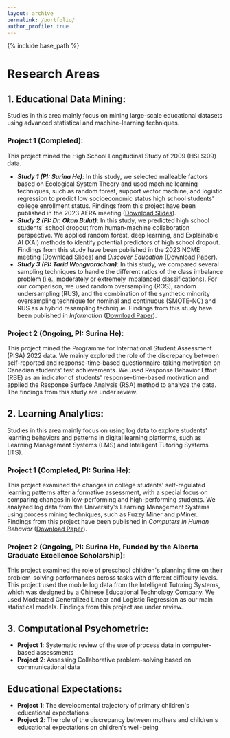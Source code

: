 ```yaml
---
layout: archive
permalink: /portfolio/
author_profile: true
---
```


{% include base_path %}

# Research Areas

## 1. Educational Data Mining: 
Studies in this area mainly focus on mining large-scale educational datasets using advanced statistical and machine-learning techniques.

### Project 1 (Completed): 
This project mined the High School Longitudinal Study of 2009 (HSLS:09) data.
  * **_Study 1 (PI: Surina He)_**: In this study, we selected malleable factors based on Ecological System Theory and used machine learning techniques, such as random forest, support vector machine, and logistic regression to predict low socioeconomic status high school students' college enrollment status. Findings from this project have been published in the 2023 AERA meeting ([Download Slides](files/04_2023AERAHS.pdf)).
  * **_Study 2 (PI: Dr. Okan Bulut)_**: In this study, we predicted high school students' school dropout from human-machine collaboration perspective. We applied random forest, deep learning, and Explainable AI (XAI) methods to identify potential predictors of high school dropout. Findings from this study have been published in the 2023 NCME meeting ([Download Slides](files/08_2023NCMEHW.pdf)) and *Discover Education* ([Download Paper](files/Paper12DroupOut.pdf)).
  * **_Study 3 (PI: Tarid Wongvorachan)_**: In this study, we compared several sampling techniques to handle the different ratios of the
class imbalance problem (i.e., moderately or extremely imbalanced classifications). For our comparison, we used random oversampling
(ROS), random undersampling (RUS), and the combination of the synthetic minority oversampling technique for nominal and continuous (SMOTE-NC) and RUS as a hybrid resampling technique. Findings from this study have been published in *Information* ([Download Paper](files/Paper8Undersampling.pdf)).
  
### Project 2 (Ongoing, PI: Surina He): 
This project mined the Programme for International Student Assessment (PISA) 2022 data. We mainly explored the role of the discrepancy between self-reported and response-time-based questionnaire-taking motivation on Canadian students' test achievements. We used Response Behavior Effort (RBE) as an indicator of students' response-time-based motivation and applied the Response Surface Analysis (RSA) method to analyze the data. The findings from this study are under review.

## 2. Learning Analytics: 
Studies in this area mainly focus on using log data to explore students' learning behaviors and patterns in digital learning platforms, such as Learning Management Systems (LMS) and Intelligent Tutoring Systems (ITS).

### Project 1 (Completed, PI: Surina He): 
This project examined the changes in college students' self-regulated learning patterns after a formative assessment, with a special focus on comparing changes in low-performing and high-performing students. We analyzed log data from the University's Learning Management Systems using process mining techniques, such as Fuzzy Miner and pMiner. Findings from this project have been published in *Computers in Human Behavior* ([Download Paper](files/Paper9SelfRegulatedLearning.pdf)).
  
### Project 2 (Ongoing, PI: Surina He, Funded by the Alberta Graduate Excellence Scholarship): 
This project examined the role of preschool children's planning time on their problem-solving performances across tasks with different difficulty levels. This project used the mobile log data from the Intelligent Tutoring Systems, which was designed by a Chinese Educational Technology Company. We used Moderated Generalized Linear and Logistic Regression as our main statistical models. Findings from this project are under review.  

## 3. Computational Psychometric:
* **Project 1**: Systematic review of the use of process data in computer-based assessments
* **Project 2**: Assessing Collaborative problem-solving based on communicational data


## Educational Expectations:
* **Project 1**: The developmental trajectory of primary children's educational expectations
* **Project 2**: The role of the discrepancy between mothers and children's educational expectations on children's well-being
